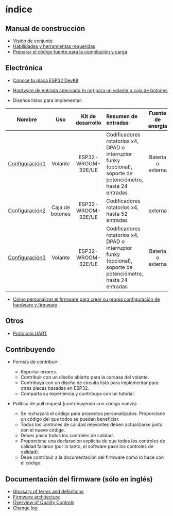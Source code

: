 # índice

## Manual de construcción

- [Visión de conjunto](./overview_es.md)
- [Habilidades y herramientas requeridas](./skills_es.md)
- [Preparar el código fuente para la compilación y carga](./firmware/sourcesSetup_es.md)

## Electrónica

- [Conoce tu placa ESP32 DevKit](./hardware/DevKits_es.md)

- [Hardware de entrada adecuado (o no) para un volante o caja de botones](./hardware/InputHW_es.md)

- Diseños listos para implementar:

|                         Nombre                          |       Uso       | Kit de desarrollo  | Resumen de entradas                                                                                           | Fuente de energía | OLED  | Otro |
| :-----------------------------------------------------: | :-------------: | :----------------: | :------------------------------------------------------------------------------------------------------------ | :---------------: | :---: | ---- |
| [Configuración1](./hardware/setups/setup1/Setup1_es.md) |     Volante     | ESP32-WROOM-32E/UE | Codificadores rotatorios x4, DPAD o interruptor funky (opcional), soporte de potenciómetro, hasta 24 entradas | Batería o externa |  si   | BLE  |
| [Configuración2](./hardware/setups/setup2/Setup2_es.md) | Caja de botones | ESP32-WROOM-32E/UE | Codificadores rotatorios x4, hasta 52 entradas                                                                |      externa      |  no   | BLE  |
| [Configuración3](./hardware/setups/setup3/Setup3_es.md) |     Volante     | ESP32-WROOM-32E/UE | Codificadores rotatorios x4, DPAD o interruptor funky (opcional), soporte de potenciómetro, hasta 24 entradas | Batería o externa |  si   | BLE  |

- [Cómo personalizar el firmware para crear su propia configuración de hardware y firmware](./hardware/subsystems/CustomizeHowto_es.md).

## Otros

- [Protocolo UART](./firmware/UARTProtocol_es.md) 

## Contribuyendo

- Formas de contribuir:
  
  - Reportar errores.
  - Contribuir con un diseño abierto para la carcasa del volante.
  - Contribuya con un diseño de circuito listo para implementar para otras placas basadas en ESP32.
  - Comparta su experiencia y contribuya con un tutorial.

- Política de pull request (contribuyendo con código nuevo):
  
  - Se rechazará el código para proyectos personalizados. Proporcione un código del que todos se puedan beneficiar.
  - Todos los controles de calidad relevantes deben actualizarse junto con el nuevo código.
  - Debes pasar todos los controles de calidad.
  - Proporcione una declaración explícita de que todos los controles de calidad fallaron (por lo tanto, el software pasó los controles de calidad).
  - Debe contribuir a la documentación del firmware como lo hace con el código.

## Documentación del firmware (sólo en inglés)

- [Glossary of terms and definitions](./firmware/glossary_en.md)
- [Firmware architecture](./firmware/FirmwareArchitecture_en.md)
- [Overview of Quality Controls](./firmware/FirmwareTesting_en.md)
- [Change log](./changelog.md)